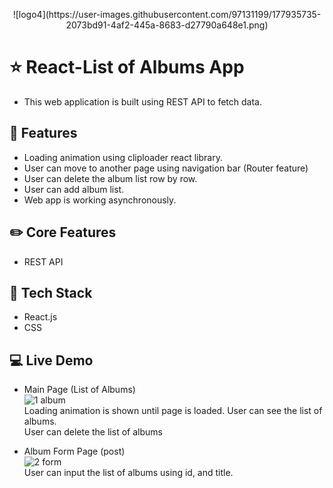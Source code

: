 <p align="center">![logo4](https://user-images.githubusercontent.com/97131199/177935735-2073bd91-4af2-445a-8683-d27790a648e1.png)</p>

# ⭐ React-List of Albums App
- This web application is built using REST API to fetch data.  

## 🌱 Features 
- Loading animation using cliploader react library.
- User can move to another page using navigation bar (Router feature)
- User can delete the album list row by row.
- User can add album list.
- Web app is working asynchronously.

## ✏️ Core Features
- REST API

## 📌 Tech Stack
- React.js
- CSS

## :computer: Live Demo
- Main Page (List of Albums) <br>
![1 album](https://user-images.githubusercontent.com/97131199/177933886-10c32f30-9034-4d36-8b9f-bc9374ee9fa4.gif)<br>
Loading animation is shown until page is loaded.
User can see the list of albums.<br>
User can delete the list of albums <br>

- Album Form Page (post) <br>
![2 form](https://user-images.githubusercontent.com/97131199/177934017-68190caf-fcfd-48a6-9f8c-270810a238d3.gif)<br>
User can input the list of albums using id, and title.<br>



